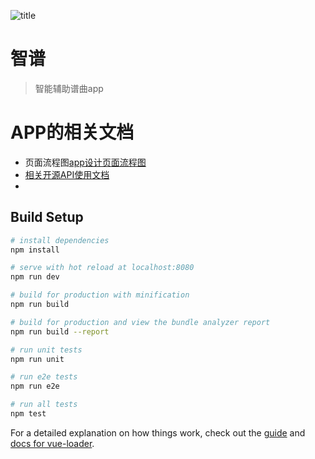 ![title](http://123.207.24.223:9000/api/file/getImage?fileId=5b082e67fa9b697d02000132) 
# 智谱
> 智能辅助谱曲app

# APP的相关文档
* 页面流程图[app设计页面流程图](http://123.207.24.223:9000/blog/cate/hbitmp/contest)  
* [相关开源API使用文档](http://123.207.24.223:9000/blog/post/hbitmp/react-native%E6%95%B0%E6%8D%AE%E4%BA%A4%E4%BA%92%E8%A7%84%E8%8C%83%EF%BC%9A)
*   

## Build Setup

``` bash
# install dependencies
npm install

# serve with hot reload at localhost:8080
npm run dev

# build for production with minification
npm run build

# build for production and view the bundle analyzer report
npm run build --report

# run unit tests
npm run unit

# run e2e tests
npm run e2e

# run all tests
npm test
```


For a detailed explanation on how things work, check out the [guide](http://vuejs-templates.github.io/webpack/) and [docs for vue-loader](http://vuejs.github.io/vue-loader).
